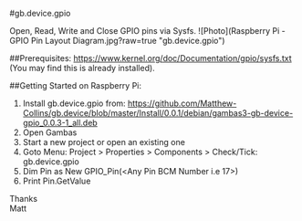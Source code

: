 #gb.device.gpio

Open, Read, Write and Close GPIO pins via Sysfs.
![Photo](Raspberry Pi - GPIO Pin Layout Diagram.jpg?raw=true "gb.device.gpio")

##Prerequisites:
https://www.kernel.org/doc/Documentation/gpio/sysfs.txt  
(You may find this is already installed).

##Getting Started on Raspberry Pi:
1. Install gb.device.gpio from: 
https://github.com/Matthew-Collins/gb.device/blob/master/Install/0.0.1/debian/gambas3-gb-device-gpio_0.0.3-1_all.deb
2. Open Gambas
3. Start a new project or open an existing one
4. Goto Menu: Project > Properties > Components > Check/Tick: gb.device.gpio
5. Dim Pin as New GPIO_Pin(<Any Pin BCM Number i.e 17>)
6. Print Pin.GetValue

Thanks  
Matt
